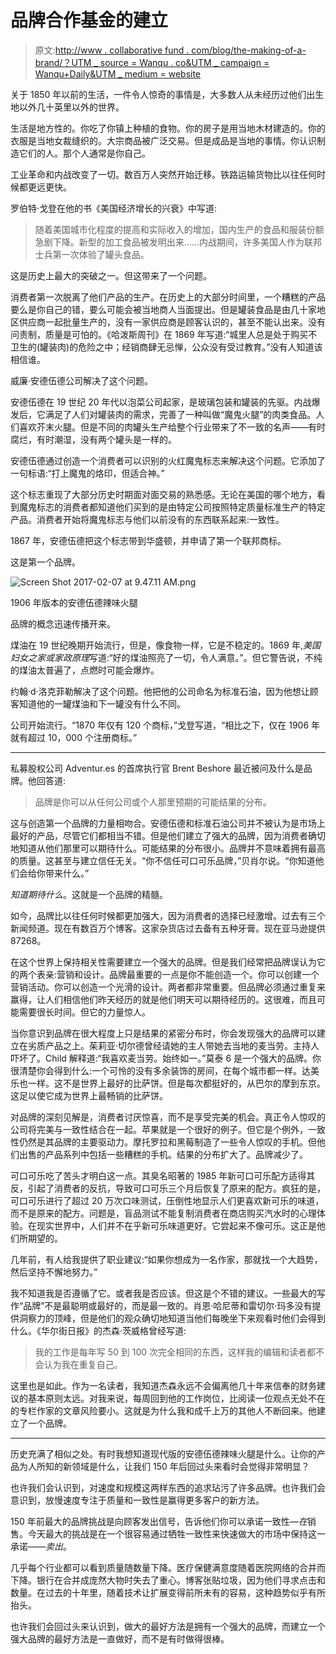 # 品牌合作基金的建立

> 原文:[http://www . collaborative fund . com/blog/the-making-of-a-brand/？UTM _ source = Wanqu . co&UTM _ campaign = Wanqu+Daily&UTM _ medium = website](http://www.collaborativefund.com/blog/the-making-of-a-brand/?utm_source=wanqu.co&utm_campaign=Wanqu+Daily&utm_medium=website)



关于 1850 年以前的生活，一件令人惊奇的事情是，大多数人从未经历过他们出生地以外几十英里以外的世界。

生活是地方性的。你吃了你镇上种植的食物。你的房子是用当地木材建造的。你的衣服是当地女裁缝织的。大宗商品被广泛交易。但是成品是当地的事情。你认识制造它们的人。那个人通常是你自己。

工业革命和内战改变了一切。数百万人突然开始迁移。铁路运输货物比以往任何时候都更远更快。

罗伯特·戈登在他的书《美国经济增长的兴衰》中写道:

> 随着美国城市化程度的提高和实际收入的增加，国内生产的食品和服装份额急剧下降。新型的加工食品被发明出来……内战期间，许多美国人作为联邦士兵第一次体验了罐头食品。

这是历史上最大的突破之一。但这带来了一个问题。

消费者第一次脱离了他们产品的生产。在历史上的大部分时间里，一个糟糕的产品要么是你自己的错，要么可能会被当地商人当面提出。但是罐装食品是由几十家地区供应商一起批量生产的，没有一家供应商是顾客认识的，甚至不能认出来。没有问责制，质量是可怕的。《哈泼斯周刊》在 1869 年写道:“城里人总是处于购买不卫生的(罐装肉)的危险之中；经销商肆无忌惮，公众没有受过教育。”没有人知道该相信谁。

威廉·安德伍德公司解决了这个问题。

安德伍德在 19 世纪 20 年代以泡菜公司起家，是玻璃包装和罐装的先驱。内战爆发后，它满足了人们对罐装肉的需求，完善了一种叫做“魔鬼火腿”的肉类食品。人们喜欢芥末火腿。但是不同的肉罐头生产给整个行业带来了不一致的名声——有时腐烂，有时潮湿，没有两个罐头是一样的。

安德伍德通过创造一个消费者可以识别的火红魔鬼标志来解决这个问题。它添加了一句标语:“打上魔鬼的烙印，但适合神。”

这个标志重现了大部分历史时期面对面交易的熟悉感。无论在美国的哪个地方，看到魔鬼标志的消费者都知道他们买到的是由特定公司按照特定质量标准生产的特定产品。消费者开始将魔鬼标志与他们以前没有的东西联系起来:一致性。

1867 年，安德伍德把这个标志带到华盛顿，并申请了第一个联邦商标。

这是第一个品牌。

![Screen Shot 2017-02-07 at 9.47.11 AM.png](../Images/4d9fc4f076400117fbc2c60e74b79e69.png)

1906 年版本的安德伍德辣味火腿

品牌的概念迅速传播开来。

煤油在 19 世纪晚期开始流行，但是，像食物一样，它是不稳定的。1869 年,*美国妇女之家或家政原理*写道:“好的煤油照亮了一切，令人满意。”。但它警告说，不纯的煤油太普遍了，点燃时可能会爆炸。

约翰·d·洛克菲勒解决了这个问题。他把他的公司命名为标准石油，因为他想让顾客知道他的一罐煤油和下一罐没有什么不同。

公司开始流行。“1870 年仅有 120 个商标，”戈登写道，“相比之下，仅在 1906 年就有超过 10，000 个注册商标。”

* * *

私募股权公司 Adventur.es 的首席执行官 Brent Beshore 最近被问及什么是品牌。他回答道:

> 品牌是你可以从任何公司或个人那里预期的可能结果的分布。

这与创造第一个品牌的力量相吻合。安德伍德和标准石油公司并不被认为是市场上最好的产品，尽管它们都相当不错。但是他们建立了强大的品牌，因为消费者确切地知道从他们那里可以期待什么。可能结果的分布很小。品牌并不意味着拥有最高的质量。这甚至与建立信任无关。“你不信任可口可乐品牌，”贝肖尔说。“你知道他们会给你带来什么。”

*知道期待什么*。这就是一个品牌的精髓。

如今，品牌比以往任何时候都更加强大，因为消费者的选择已经激增。过去有三个新闻频道。现在有数百万个博客。这家杂货店过去备有五种牙膏。现在亚马逊提供 87268。

在这个世界上保持相关性需要建立一个强大的品牌。但是我们经常把品牌误认为它的两个表亲:营销和设计。品牌最重要的一点是你不能创造一个。你可以创建一个营销活动。你可以创造一个光滑的设计。两者都非常重要。但品牌必须通过重复来赢得，让人们相信他们昨天经历的就是他们明天可以期待经历的。这很难，而且可能需要很长时间。但它的力量惊人。

当你意识到品牌在很大程度上只是结果的紧密分布时，你会发现强大的品牌可以建立在劣质产品之上。茱莉亚·切尔德曾经请她的主人带她去当地的麦当劳。主持人吓坏了。Child 解释道:“我喜欢麦当劳。始终如一。”莫泰 6 是一个强大的品牌。你很清楚你会得到什么:一个可怜的没有多余装饰的房间，在每个城市都一样。达美乐也一样。这不是世界上最好的比萨饼。但是每次都挺好的，从巴尔的摩到东京。这足以使它成为世界上最畅销的比萨饼。

对品牌的深刻见解是，消费者讨厌惊喜，而不是享受完美的机会。真正令人惊叹的公司将完美与一致性结合在一起。苹果就是一个很好的例子。但它是个例外，一致性仍然是其品牌的主要驱动力。摩托罗拉和黑莓制造了一些令人惊叹的手机。但他们出售的产品系列中包括一些糟糕的手机。结果的分布扩大了。品牌减少了。

可口可乐吃了苦头才明白这一点。其臭名昭著的 1985 年新可口可乐配方适得其反，引起了消费者的反抗，导致可口可乐三个月后恢复了原来的配方。疯狂的是，可口可乐进行了超过 20 万次口味测试，压倒性地显示人们更喜欢新可乐的味道，而不是原来的配方。问题是，盲品测试不能复制消费者在商店购买汽水时的心理体验。在现实世界中，人们并不在乎新可乐味道更好。它尝起来不像可乐。这正是他们所期望的。

几年前，有人给我提供了职业建议:“如果你想成为一名作家，那就找一个大趋势，然后坚持不懈地努力。”

我不知道我是否遵循了它。或者我是否应该。但这是个不错的建议。一些最大的写作“品牌”不是最聪明或最好的，而是最一致的。肖恩·哈尼蒂和雷切尔·玛多没有提供洞察力的顶峰，但是他们的观众确切地知道当他们每晚坐下来观看时他们会得到什么。《华尔街日报》的杰森·茨威格曾经写道:

> 我的工作是每年写 50 到 100 次完全相同的东西，这样我的编辑和读者都不会认为我在重复自己。

这里也是如此。作为一名读者，我知道杰森永远不会偏离他几十年来信奉的财务建议的基本原则太远。对我来说，每周回到他的工作岗位，比阅读一位观点无处不在的专栏作家的文章风险要小。这就是为什么我和成千上万的其他人不断回来。他建立了一个品牌。

* * *

历史充满了相似之处。有时我想知道现代版的安德伍德辣味火腿是什么。让你的产品为人所知的新领域是什么，让我们 150 年后回过头来看时会觉得非常明显？

也许我们会认识到，对速度和规模这两样东西的追求玷污了许多品牌。也许我们会意识到，放慢速度专注于质量和一致性是赢得更多客户的新方法。

150 年前最大的品牌挑战是向顾客发出信号，告诉他们你可以承诺一致性—*在*销售。今天最大的挑战是在一个很容易通过牺牲一致性来快速做大的市场中保持这一承诺——*卖出*。

几乎每个行业都可以看到质量随数量下降。医疗保健满意度随着医院网络的合并而下降。银行在合并成庞然大物时失去了重心。博客张贴垃圾，因为他们寻求点击和数量。在过去的十年里，随着技术让扩展变得前所未有的容易，这种趋势似乎有所抬头。

也许我们会回过头来认识到，做大的最好方法是拥有一个强大的品牌，而建立一个强大品牌的最好方法是一直做好，而不是有时做得很棒。

